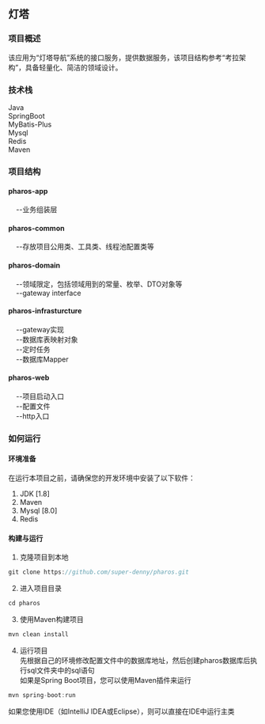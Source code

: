 ## 灯塔

### 项目概述<br>

该应用为“灯塔导航”系统的接口服务，提供数据服务，该项目结构参考“考拉架构”，具备轻量化、简洁的领域设计。<br>

### 技术栈<br>
Java<br>
SpringBoot<br>
MyBatis-Plus<br>
Mysql<br>
Redis<br>
Maven<br>

### 项目结构<br>
#### pharos-app<br>
&nbsp;&nbsp;&nbsp;&nbsp;--业务组装层<br>
#### pharos-common<br>
&nbsp;&nbsp;&nbsp;&nbsp;--存放项目公用类、工具类、线程池配置类等<br>
#### pharos-domain<br>
&nbsp;&nbsp;&nbsp;&nbsp;--领域限定，包括领域用到的常量、枚举、DTO对象等<br>
&nbsp;&nbsp;&nbsp;&nbsp;--gateway interface<br>
#### pharos-infrasturcture<br>
&nbsp;&nbsp;&nbsp;&nbsp;--gateway实现<br>
&nbsp;&nbsp;&nbsp;&nbsp;--数据库表映射对象<br>
&nbsp;&nbsp;&nbsp;&nbsp;--定时任务<br>
&nbsp;&nbsp;&nbsp;&nbsp;--数据库Mapper
#### pharos-web<br>
&nbsp;&nbsp;&nbsp;&nbsp;--项目启动入口<br>
&nbsp;&nbsp;&nbsp;&nbsp;--配置文件<br>
&nbsp;&nbsp;&nbsp;&nbsp;--http入口

### 如何运行
#### 环境准备
在运行本项目之前，请确保您的开发环境中安装了以下软件：<br>
1. JDK [1.8]<br>
2. Maven <br>
3. Mysql [8.0]<br>
4. Redis<br>
#### 构建与运行
1. 克隆项目到本地
```java
git clone https://github.com/super-denny/pharos.git
```
2. 进入项目目录
```java
cd pharos
```
3. 使用Maven构建项目
```java
mvn clean install
```
4. 运行项目<br>
先根据自己的环境修改配置文件中的数据库地址，然后创建pharos数据库后执行sql文件夹中的sql语句<br>
   如果是Spring Boot项目，您可以使用Maven插件来运行
```java
mvn spring-boot:run
```
如果您使用IDE（如IntelliJ IDEA或Eclipse），则可以直接在IDE中运行主类


